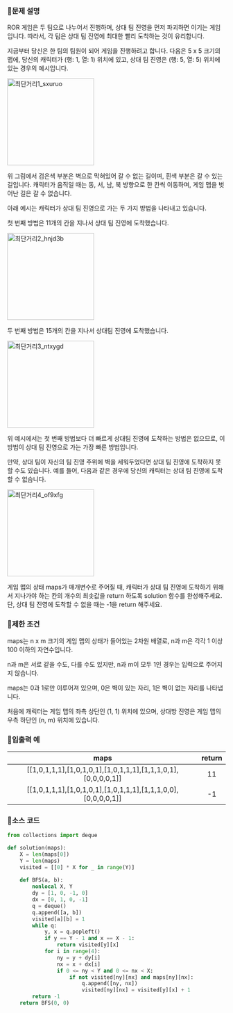 ### 📌문제 설명

ROR 게임은 두 팀으로 나누어서 진행하며, 상대 팀 진영을 먼저 파괴하면 이기는 게임입니다. 따라서, 각 팀은 상대 팀 진영에 최대한 빨리 도착하는 것이 유리합니다.

지금부터 당신은 한 팀의 팀원이 되어 게임을 진행하려고 합니다. 다음은 5 x 5 크기의 맵에, 당신의 캐릭터가 (행: 1, 열: 1) 위치에 있고, 상대 팀 진영은 (행: 5, 열: 5) 위치에 있는 경우의 예시입니다.

<img width="200" alt="최단거리1_sxuruo" src="https://github.com/dnwls16071/TIL/assets/106802375/399a8c94-c86f-49a1-8de0-581185d0cb25">

위 그림에서 검은색 부분은 벽으로 막혀있어 갈 수 없는 길이며, 흰색 부분은 갈 수 있는 길입니다. 캐릭터가 움직일 때는 동, 서, 남, 북 방향으로 한 칸씩 이동하며, 게임 맵을 벗어난 길은 갈 수 없습니다.

아래 예시는 캐릭터가 상대 팀 진영으로 가는 두 가지 방법을 나타내고 있습니다.

첫 번째 방법은 11개의 칸을 지나서 상대 팀 진영에 도착했습니다.

<img width="200" alt="최단거리2_hnjd3b" src="https://github.com/dnwls16071/TIL/assets/106802375/79a0d3db-ae37-434f-86f4-e607726b21f3">

두 번째 방법은 15개의 칸을 지나서 상대팀 진영에 도착했습니다.

<img width="200" alt="최단거리3_ntxygd" src="https://github.com/dnwls16071/TIL/assets/106802375/6c0b82a0-c08b-4e63-88d8-b74382c5efd7">

위 예시에서는 첫 번째 방법보다 더 빠르게 상대팀 진영에 도착하는 방법은 없으므로, 이 방법이 상대 팀 진영으로 가는 가장 빠른 방법입니다.

만약, 상대 팀이 자신의 팀 진영 주위에 벽을 세워두었다면 상대 팀 진영에 도착하지 못할 수도 있습니다. 예를 들어, 다음과 같은 경우에 당신의 캐릭터는 상대 팀 진영에 도착할 수 없습니다.

<img width="200" alt="최단거리4_of9xfg" src="https://github.com/dnwls16071/TIL/assets/106802375/c2f43e92-cd6d-435f-b932-c3a0577b4438">

게임 맵의 상태 maps가 매개변수로 주어질 때, 캐릭터가 상대 팀 진영에 도착하기 위해서 지나가야 하는 칸의 개수의 최솟값을 return 하도록 solution 함수를 완성해주세요. 단, 상대 팀 진영에 도착할 수 없을 때는 -1을 return 해주세요.

### 📌제한 조건

maps는 n x m 크기의 게임 맵의 상태가 들어있는 2차원 배열로, n과 m은 각각 1 이상 100 이하의 자연수입니다.

n과 m은 서로 같을 수도, 다를 수도 있지만, n과 m이 모두 1인 경우는 입력으로 주어지지 않습니다.

maps는 0과 1로만 이루어져 있으며, 0은 벽이 있는 자리, 1은 벽이 없는 자리를 나타냅니다.

처음에 캐릭터는 게임 맵의 좌측 상단인 (1, 1) 위치에 있으며, 상대방 진영은 게임 맵의 우측 하단인 (n, m) 위치에 있습니다.

### 📌입출력 예

|maps|return|
|:------:|:------:|
|[[1,0,1,1,1],[1,0,1,0,1],[1,0,1,1,1],[1,1,1,0,1],[0,0,0,0,1]]|11|
|[[1,0,1,1,1],[1,0,1,0,1],[1,0,1,1,1],[1,1,1,0,0],[0,0,0,0,1]]|-1|


### 📌소스 코드

```python
from collections import deque

def solution(maps):
    X = len(maps[0])
    Y = len(maps)
    visited = [[0] * X for _ in range(Y)]
    
    def BFS(a, b):
        nonlocal X, Y
        dy = [1, 0, -1, 0]
        dx = [0, 1, 0, -1]
        q = deque()
        q.append([a, b])
        visited[a][b] = 1
        while q:
            y, x = q.popleft()
            if y == Y - 1 and x == X - 1:
                return visited[y][x]
            for i in range(4):
                ny = y + dy[i]
                nx = x + dx[i]
                if 0 <= ny < Y and 0 <= nx < X:
                    if not visited[ny][nx] and maps[ny][nx]:
                        q.append([ny, nx]) 
                        visited[ny][nx] = visited[y][x] + 1
        return -1
    return BFS(0, 0)
```
